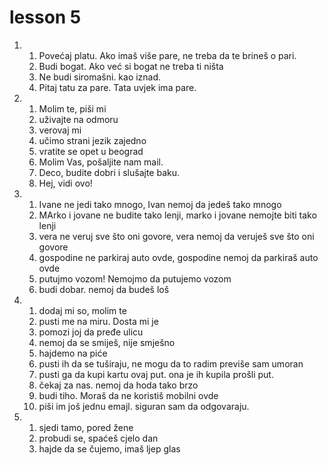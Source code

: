 # lesson 5

1. 
    1. Povećaj platu. Ako imaš više pare, ne treba da te brineš o pari. 
    1. Budi bogat. Ako već si bogat ne treba ti ništa
    1. Ne budi siromašni. kao iznad.
    1. Pitaj tatu za pare. Tata uvjek ima pare.
1.
    1. Molim te, piši mi
    1. uživajte na odmoru
    1. verovaj mi
    1. učimo strani jezik zajedno
    1. vratite se opet u beograd
    1. Molim Vas, pošaljite nam mail.
    1. Deco, budite dobri i slušajte baku.
    1. Hej, vidi ovo!
1.
    1. Ivane ne jedi tako mnogo, Ivan nemoj da jedeš tako mnogo
    1. MArko i jovane ne budite tako lenji, marko i jovane nemojte biti tako lenji
    1. vera ne veruj sve što oni govore, vera nemoj da veruješ sve što oni govore
    1. gospodine ne parkiraj auto ovde, gospodine nemoj da parkiraš auto ovde
    1. putujmo vozom! Nemojmo da putujemo vozom
    1. budi dobar. nemoj da budeš loš
1.
    1. dodaj mi so, molim te
    1. pusti me na miru. Dosta mi je
    1. pomozi joj da pređe ulicu
    1. nemoj da se smiješ, nije smješno
    1. hajdemo na piće
    1. pusti ih da se tuširaju, ne mogu da to radim previše sam umoran
    1. pusti ga da kupi kartu ovaj put. ona je ih kupila prošli put.
    1. čekaj za nas. nemoj da hoda tako brzo
    1. budi tiho. Moraš da ne koristiš mobilni ovde
    1. piši im još jednu emajl. siguran sam da odgovaraju.
1.
    1. sjedi tamo, pored žene
    1. probudi se, spaćeš cjelo dan
    1. hajde da se čujemo, imaš ljep glas
